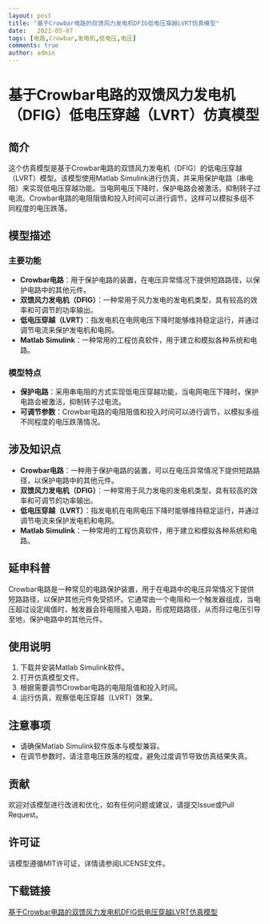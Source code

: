 ```yaml
---
layout: post
title: "基于Crowbar电路的双馈风力发电机DFIG低电压穿越LVRT仿真模型"
date:   2021-05-07
tags: [电路,Crowbar,发电机,低电压,电压]
comments: true
author: admin
---
```

# 基于Crowbar电路的双馈风力发电机（DFIG）低电压穿越（LVRT）仿真模型

## 简介

这个仿真模型是基于Crowbar电路的双馈风力发电机（DFIG）的低电压穿越（LVRT）模型。该模型使用Matlab Simulink进行仿真，并采用保护电路（串电阻）来实现低电压穿越功能。当电网电压下降时，保护电路会被激活，抑制转子过电流。Crowbar电路的电阻阻值和投入时间可以进行调节，这样可以模拟多组不同程度的电压跌落。

## 模型描述

### 主要功能

- **Crowbar电路**：用于保护电路的装置，在电压异常情况下提供短路路径，以保护电路中的其他元件。
- **双馈风力发电机（DFIG）**：一种常用于风力发电的发电机类型，具有较高的效率和可调节的功率输出。
- **低电压穿越（LVRT）**：指发电机在电网电压下降时能够维持稳定运行，并通过调节电流来保护发电机和电网。
- **Matlab Simulink**：一种常用的工程仿真软件，用于建立和模拟各种系统和电路。

### 模型特点

- **保护电路**：采用串电阻的方式实现低电压穿越功能，当电网电压下降时，保护电路会被激活，抑制转子过电流。
- **可调节参数**：Crowbar电路的电阻阻值和投入时间可以进行调节，以模拟多组不同程度的电压跌落情况。

## 涉及知识点

- **Crowbar电路**：一种用于保护电路的装置，可以在电压异常情况下提供短路路径，以保护电路中的其他元件。
- **双馈风力发电机（DFIG）**：一种常用于风力发电的发电机类型，具有较高的效率和可调节的功率输出。
- **低电压穿越（LVRT）**：指发电机在电网电压下降时能够维持稳定运行，并通过调节电流来保护发电机和电网。
- **Matlab Simulink**：一种常用的工程仿真软件，用于建立和模拟各种系统和电路。

## 延申科普

Crowbar电路是一种常见的电路保护装置，用于在电路中的电压异常情况下提供短路路径，以保护其他元件免受损坏。它通常由一个电阻和一个触发器组成，当电压超过设定阈值时，触发器会将电阻接入电路，形成短路路径，从而将过电压引导至地，保护电路中的其他元件。

## 使用说明

1. 下载并安装Matlab Simulink软件。
2. 打开仿真模型文件。
3. 根据需要调节Crowbar电路的电阻阻值和投入时间。
4. 运行仿真，观察低电压穿越（LVRT）效果。

## 注意事项

- 请确保Matlab Simulink软件版本与模型兼容。
- 在调节参数时，请注意电压跌落的程度，避免过度调节导致仿真结果失真。

## 贡献

欢迎对该模型进行改进和优化，如有任何问题或建议，请提交Issue或Pull Request。

## 许可证

该模型遵循MIT许可证，详情请参阅LICENSE文件。

## 下载链接

[基于Crowbar电路的双馈风力发电机DFIG低电压穿越LVRT仿真模型](https://pan.quark.cn/s/ee878ef1883d)